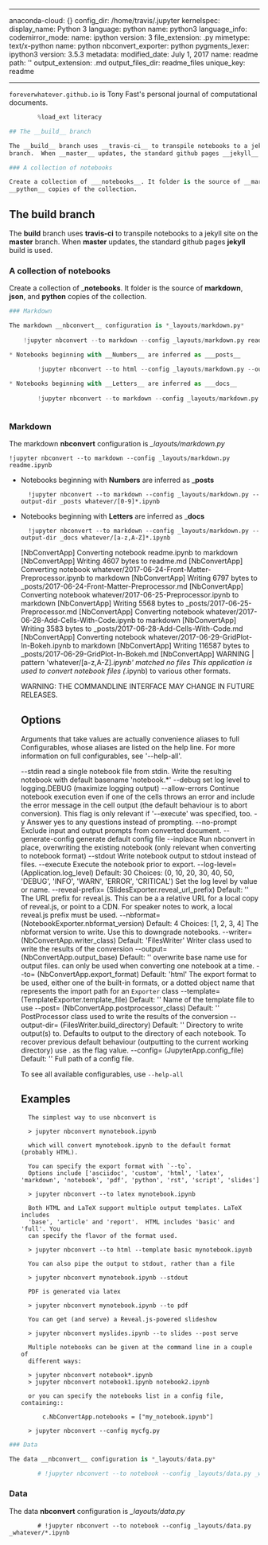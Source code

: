 
---
anaconda-cloud: {}
config_dir: /home/travis/.jupyter
kernelspec:
  display_name: Python 3
  language: python
  name: python3
language_info:
  codemirror_mode:
    name: ipython
    version: 3
  file_extension: .py
  mimetype: text/x-python
  name: python
  nbconvert_exporter: python
  pygments_lexer: ipython3
  version: 3.5.3
metadata:
  modified_date: July 1, 2017
  name: readme
  path: ''
output_extension: .md
output_files_dir: readme_files
unique_key: readme

---


`foreverwhatever.github.io` is Tony Fast's personal journal of computational documents.


```python
        %load_ext literacy
```


```python
## The __build__ branch

The __build__ branch uses __travis-ci__ to transpile notebooks to a jekyll site on the __master__ 
branch.  When __master__ updates, the standard github pages __jekyll__ build is used.

### A collection of notebooks

Create a collection of ___notebooks__. It folder is the source of __markdown__, __json__, and
__python__ copies of the collection.
```


## The __build__ branch

The __build__ branch uses __travis-ci__ to transpile notebooks to a jekyll site on the __master__ 
branch.  When __master__ updates, the standard github pages __jekyll__ build is used.

### A collection of notebooks

Create a collection of ___notebooks__. It folder is the source of __markdown__, __json__, and
__python__ copies of the collection.



```python
### Markdown

The markdown __nbconvert__ configuration is *_layouts/markdown.py*
        
    !jupyter nbconvert --to markdown --config _layouts/markdown.py readme.ipynb

* Notebooks beginning with __Numbers__ are inferred as ___posts__

        !jupyter nbconvert --to html --config _layouts/markdown.py --output-dir _posts whatever/[0-9]*.ipynb
    
* Notebooks beginning with __Letters__ are inferred as ___docs__
    
        !jupyter nbconvert --to markdown --config _layouts/markdown.py --output-dir _docs whatever/[a-z,A-Z]*.ipynb
        
```


### Markdown

The markdown __nbconvert__ configuration is *_layouts/markdown.py*
        
    !jupyter nbconvert --to markdown --config _layouts/markdown.py readme.ipynb

* Notebooks beginning with __Numbers__ are inferred as ___posts__

        !jupyter nbconvert --to markdown --config _layouts/markdown.py --output-dir _posts whatever/[0-9]*.ipynb
    
* Notebooks beginning with __Letters__ are inferred as ___docs__
    
        !jupyter nbconvert --to markdown --config _layouts/markdown.py --output-dir _docs whatever/[a-z,A-Z]*.ipynb
        


    [NbConvertApp] Converting notebook readme.ipynb to markdown
    [NbConvertApp] Writing 4607 bytes to readme.md
    [NbConvertApp] Converting notebook whatever/2017-06-24-Front-Matter-Preprocessor.ipynb to markdown
    [NbConvertApp] Writing 6797 bytes to _posts/2017-06-24-Front-Matter-Preprocessor.md
    [NbConvertApp] Converting notebook whatever/2017-06-25-Preprocessor.ipynb to markdown
    [NbConvertApp] Writing 5568 bytes to _posts/2017-06-25-Preprocessor.md
    [NbConvertApp] Converting notebook whatever/2017-06-28-Add-Cells-With-Code.ipynb to markdown
    [NbConvertApp] Writing 3583 bytes to _posts/2017-06-28-Add-Cells-With-Code.md
    [NbConvertApp] Converting notebook whatever/2017-06-29-GridPlot-In-Bokeh.ipynb to markdown
    [NbConvertApp] Writing 116587 bytes to _posts/2017-06-29-GridPlot-In-Bokeh.md
    [NbConvertApp] WARNING | pattern 'whatever/[a-z,A-Z]*.ipynb' matched no files
    This application is used to convert notebook files (*.ipynb) to various other
    formats.
    
    WARNING: THE COMMANDLINE INTERFACE MAY CHANGE IN FUTURE RELEASES.
    
    Options
    -------
    
    Arguments that take values are actually convenience aliases to full
    Configurables, whose aliases are listed on the help line. For more information
    on full configurables, see '--help-all'.
    
    --stdin
        read a single notebook file from stdin. Write the resulting notebook with default basename 'notebook.*'
    --debug
        set log level to logging.DEBUG (maximize logging output)
    --allow-errors
        Continue notebook execution even if one of the cells throws an error and include the error message in the cell output (the default behaviour is to abort conversion). This flag is only relevant if '--execute' was specified, too.
    -y
        Answer yes to any questions instead of prompting.
    --no-prompt
        Exclude input and output prompts from converted document.
    --generate-config
        generate default config file
    --inplace
        Run nbconvert in place, overwriting the existing notebook (only 
        relevant when converting to notebook format)
    --stdout
        Write notebook output to stdout instead of files.
    --execute
        Execute the notebook prior to export.
    --log-level=<Enum> (Application.log_level)
        Default: 30
        Choices: (0, 10, 20, 30, 40, 50, 'DEBUG', 'INFO', 'WARN', 'ERROR', 'CRITICAL')
        Set the log level by value or name.
    --reveal-prefix=<Unicode> (SlidesExporter.reveal_url_prefix)
        Default: ''
        The URL prefix for reveal.js. This can be a a relative URL for a local copy
        of reveal.js, or point to a CDN.
        For speaker notes to work, a local reveal.js prefix must be used.
    --nbformat=<Enum> (NotebookExporter.nbformat_version)
        Default: 4
        Choices: [1, 2, 3, 4]
        The nbformat version to write. Use this to downgrade notebooks.
    --writer=<DottedObjectName> (NbConvertApp.writer_class)
        Default: 'FilesWriter'
        Writer class used to write the  results of the conversion
    --output=<Unicode> (NbConvertApp.output_base)
        Default: ''
        overwrite base name use for output files. can only be used when converting
        one notebook at a time.
    --to=<Unicode> (NbConvertApp.export_format)
        Default: 'html'
        The export format to be used, either one of the built-in formats, or a
        dotted object name that represents the import path for an `Exporter` class
    --template=<Unicode> (TemplateExporter.template_file)
        Default: ''
        Name of the template file to use
    --post=<DottedOrNone> (NbConvertApp.postprocessor_class)
        Default: ''
        PostProcessor class used to write the results of the conversion
    --output-dir=<Unicode> (FilesWriter.build_directory)
        Default: ''
        Directory to write output(s) to. Defaults to output to the directory of each
        notebook. To recover previous default behaviour (outputting to the current
        working directory) use . as the flag value.
    --config=<Unicode> (JupyterApp.config_file)
        Default: ''
        Full path of a config file.
    
    To see all available configurables, use `--help-all`
    
    Examples
    --------
    
        The simplest way to use nbconvert is
        
        > jupyter nbconvert mynotebook.ipynb
        
        which will convert mynotebook.ipynb to the default format (probably HTML).
        
        You can specify the export format with `--to`.
        Options include ['asciidoc', 'custom', 'html', 'latex', 'markdown', 'notebook', 'pdf', 'python', 'rst', 'script', 'slides']
        
        > jupyter nbconvert --to latex mynotebook.ipynb
        
        Both HTML and LaTeX support multiple output templates. LaTeX includes
        'base', 'article' and 'report'.  HTML includes 'basic' and 'full'. You
        can specify the flavor of the format used.
        
        > jupyter nbconvert --to html --template basic mynotebook.ipynb
        
        You can also pipe the output to stdout, rather than a file
        
        > jupyter nbconvert mynotebook.ipynb --stdout
        
        PDF is generated via latex
        
        > jupyter nbconvert mynotebook.ipynb --to pdf
        
        You can get (and serve) a Reveal.js-powered slideshow
        
        > jupyter nbconvert myslides.ipynb --to slides --post serve
        
        Multiple notebooks can be given at the command line in a couple of 
        different ways:
        
        > jupyter nbconvert notebook*.ipynb
        > jupyter nbconvert notebook1.ipynb notebook2.ipynb
        
        or you can specify the notebooks list in a config file, containing::
        
            c.NbConvertApp.notebooks = ["my_notebook.ipynb"]
        
        > jupyter nbconvert --config mycfg.py
    



```python
### Data

The data __nbconvert__ configuration is *_layouts/data.py*

        # !jupyter nbconvert --to notebook --config _layouts/data.py _whatever/*.ipynb
```


### Data

The data __nbconvert__ configuration is *_layouts/data.py*

            # !jupyter nbconvert --to notebook --config _layouts/data.py _whatever/*.ipynb

